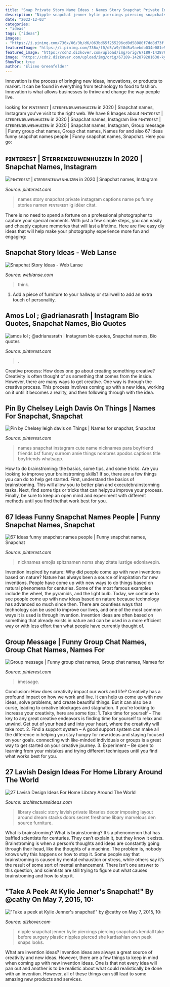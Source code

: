 ```yaml
---
title: "Snap Private Story Name Ideas : Names Story Snapchat Private Instagram Captions Name Ps Funny Stories Namen ᴘɪɴᴛᴇʀᴇsᴛ Ig Idéer Citat"
description: "Nipple snapchat jenner kylie piercings piercing snapchats kendall take before surgery plastic nipples pierced she kardashian own peek snaps looks"
date: "2022-12-03"
categories:
- "ideas"
tags: ["ideas"]
images:
- "https://i.pinimg.com/736x/06/3b/d6/063bd65f255296cd0d58080f7dd8d73f.jpg"
featuredImage: "https://i.pinimg.com/736x/f0/d5/a9/f0d5a9aebdb034e081e52c1727532399.jpg"
featured_image: "https://cdn2.dizkover.com/upload/img/orig/67189-142879281638-kylie-jenner-snapchat.png"
image: "https://cdn2.dizkover.com/upload/img/orig/67189-142879281638-kylie-jenner-snapchat.png"
ShowToc: true
author: "Eliseo Greenfelder"
---
```



Innovation is the process of bringing new ideas, innovations, or products to market. It can be found in everything from technology to food to fashion. Innovation is what allows businesses to thrive and change the way people live.

	

		
looking for ᴘɪɴᴛᴇʀᴇsᴛ | sᴛᴇʀʀᴇɴɪᴇᴜᴡᴇɴʜᴜɪᴢᴇɴ in 2020 | Snapchat names, Instagram you've visit to the right web. We have 8 Images about ᴘɪɴᴛᴇʀᴇsᴛ | sᴛᴇʀʀᴇɴɪᴇᴜᴡᴇɴʜᴜɪᴢᴇɴ in 2020 | Snapchat names, Instagram like ᴘɪɴᴛᴇʀᴇsᴛ | sᴛᴇʀʀᴇɴɪᴇᴜᴡᴇɴʜᴜɪᴢᴇɴ in 2020 | Snapchat names, Instagram, Group message | Funny group chat names, Group chat names, Names for and also 67 Ideas funny snapchat names people | Funny snapchat names, Snapchat. Here you go:
		
    
## ᴘɪɴᴛᴇʀᴇsᴛ | Sᴛᴇʀʀᴇɴɪᴇᴜᴡᴇɴʜᴜɪᴢᴇɴ In 2020 | Snapchat Names, Instagram

<img loading=lazy src="https://i.pinimg.com/736x/f0/d5/a9/f0d5a9aebdb034e081e52c1727532399.jpg" onerror="this.onerror=null;this.src='https://tse1.mm.bing.net/th?id=OIP.JPkDtvSioQt965JGxM5jcwHaLb&amp;pid=15.1';" alt="ᴘɪɴᴛᴇʀᴇsᴛ | sᴛᴇʀʀᴇɴɪᴇᴜᴡᴇɴʜᴜɪᴢᴇɴ in 2020 | Snapchat names, Instagram">

_Source: pinterest.com_

>names story snapchat private instagram captions name ps funny stories namen ᴘɪɴᴛᴇʀᴇsᴛ ig idéer citat. 

	

There is no need to spend a fortune on a professional photographer to capture your special moments. With just a few simple steps, you can easily and cheaply capture memories that will last a lifetime. Here are five easy diy ideas that will help make your photography experience more fun and engaging:

    
## Snapchat Story Ideas - Web Lanse

<img loading=lazy src="https://i.pinimg.com/originals/86/76/c6/8676c611559ca52dd9f0bf2fe78fb6c0.jpg" onerror="this.onerror=null;this.src='https://tse3.mm.bing.net/th?id=OIP.zKAO8ckyO_liwDVgAMLZIgHaOt&amp;pid=15.1';" alt="Snapchat Story Ideas - Web Lanse">

_Source: weblanse.com_

>think. 

	

1. Add a piece of furniture to your hallway or stairwell to add an extra touch of personality.

    
## Amos Lol ; @adrianasrath | Instagram Bio Quotes, Snapchat Names, Bio Quotes

<img loading=lazy src="https://i.pinimg.com/736x/cc/e6/46/cce6463a8370e40f2d57ac67e309d317.jpg" onerror="this.onerror=null;this.src='https://tse4.mm.bing.net/th?id=OIP.NEolGWWUanQel5HKldM5LQHaNK&amp;pid=15.1';" alt="amos lol ; @adrianasrath | Instagram bio quotes, Snapchat names, Bio quotes">

_Source: pinterest.com_

>. 

	

Creative process: How does one go about creating something creative?
Creativity is often thought of as something that comes from the inside. However, there are many ways to get creative. One way is through the creative process. This process involves coming up with a new idea, working on it until it becomes a reality, and then following through with the idea.

    
## Pin By Chelsey Leigh Davis On Things | Names For Snapchat, Snapchat

<img loading=lazy src="https://i.pinimg.com/736x/3e/22/da/3e22da9b949529f635b3ea2ac68fb08e.jpg" onerror="this.onerror=null;this.src='https://tse3.mm.bing.net/th?id=OIP.dX81ItZDMEkeiZpPqF_sDAHaNJ&amp;pid=15.1';" alt="Pin by Chelsey leigh davis on Things | Names for snapchat, Snapchat">

_Source: pinterest.com_

>names snapchat instagram cute name nicknames para boyfriend friends bsf funny surnom amie things nombres apodos captions title boyfriends whatsapp. 

	

How to do brainstroming: the basics, some tips, and some tricks.
Are you looking to improve your brainstroming skills? If so, there are a few things you can do to help get started. First, understand the basics of brainstroming. This will allow you to better plan and executebrainstorming tasks. Next, find some tips or tricks that can helpyou improve your process. Finally, be sure to keep an open mind and experiment with different methods until you find thethat work best for you.

    
## 67 Ideas Funny Snapchat Names People | Funny Snapchat Names, Snapchat

<img loading=lazy src="https://i.pinimg.com/736x/06/3b/d6/063bd65f255296cd0d58080f7dd8d73f.jpg" onerror="this.onerror=null;this.src='https://tse1.mm.bing.net/th?id=OIP.XTukOeR-wrAWZiEep77QpwAAAA&amp;pid=15.1';" alt="67 Ideas funny snapchat names people | Funny snapchat names, Snapchat">

_Source: pinterest.com_

>nicknames emojis spitznamen noms shay zitate lustige edoniavepin. 

	

Invention inspired by nature: Why did people come up with new inventions based on nature?
Nature has always been a source of inspiration for new inventions. People have come up with new ways to do things based on natural phenomena for centuries. Some of the most famous examples include the wheel, the pyramids, and the light bulb. Today, we continue to see people come up with new ideas based on nature because technology has advanced so much since then. There are countless ways that technology can be used to improve our lives, and one of the most common ways it is used is through invention. Invention ideas are often based on something that already exists in nature and can be used in a more efficient way or with less effort than what people have currently thought of.

    
## Group Message | Funny Group Chat Names, Group Chat Names, Names For

<img loading=lazy src="https://i.pinimg.com/736x/9c/fd/c5/9cfdc5bc6cf1bc045e1a9c2ac837d011.jpg" onerror="this.onerror=null;this.src='https://tse4.mm.bing.net/th?id=OIP.PntLwzvKg__eEQHGismzfQHaNK&amp;pid=15.1';" alt="Group message | Funny group chat names, Group chat names, Names for">

_Source: pinterest.com_

>imessage. 

	

Conclusion: How does creativity impact our work and life?
Creativity has a profound impact on how we work and live. It can help us come up with new ideas, solve problems, and create beautiful things. But it can also be a curse, leading to creative blockages and stagnation. If you're looking to increase your creativity, here are some tips: 1. Take time for yourself – The key to any great creative endeavors is finding time for yourself to relax and unwind. Get out of your head and into your heart, where the creativity will take root. 2. Find a support system – A good support system can make all the difference in helping you stay hungry for new ideas and staying focused on your goals. connecting with like-minded individuals or groups is a great way to get started on your creative journey. 3. Experiment – Be open to learning from your mistakes and trying different techniques until you find what works best for you.

    
## 27 Lavish Design Ideas For Home Library Around The World

<img loading=lazy src="http://architecturesideas.com/wp-content/uploads/2017/08/5-7.jpg" onerror="this.onerror=null;this.src='https://tse2.mm.bing.net/th?id=OIP.2HxMo7AGa7Gfm6t18OmiBgHaHB&amp;pid=15.1';" alt="27 Lavish Design Ideas For Home Library Around The World">

_Source: architecturesideas.com_

>library classic story lavish private libraries decor imposing layout around dream stacks doors secret freshome libary marvelous den source furniture. 

	

What is brainstroming?
What is brainstroming? It’s a phenomenon that has baffled scientists for centuries. They can’t explain it, but they know it exists. Brainstroming is when a person’s thoughts and ideas are constantly going through their head, like the thoughts of a machine. The problem is, nobody knows why this happens or how to stop it. Some people say that brainstroming is caused by mental exhaustion or stress, while others say it’s the result of some sort of mental enhancement. There isn’t one answer to this question, and scientists are still trying to figure out what causes brainstroming and how to stop it.

    
## &quot;Take A Peek At Kylie Jenner&#039;s Snapchat!&quot; By @cathy On May 7, 2015, 10:

<img loading=lazy src="https://cdn2.dizkover.com/upload/img/orig/67189-142879281638-kylie-jenner-snapchat.png" onerror="this.onerror=null;this.src='https://tse3.mm.bing.net/th?id=OIP.QuU8A7xSoWEBBejKCIEF4gHaNJ&amp;pid=15.1';" alt="&quot;Take a peek at Kylie Jenner&#039;s snapchat!&quot; by @cathy on May 7, 2015, 10:">

_Source: dizkover.com_

>nipple snapchat jenner kylie piercings piercing snapchats kendall take before surgery plastic nipples pierced she kardashian own peek snaps looks. 

	

What are invention ideas?
Invention ideas are always a great source of creativity and new ideas. However, there are a few things to keep in mind when coming up with new invention ideas. One is that not every idea will pan out and another is to be realistic about what could realistically be done with an invention. However, all of these things can still lead to some amazing new products and services.

